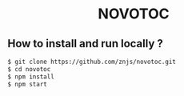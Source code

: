 <div align="center">
<h1>NOVOTOC</h1>
</div>

## **How to install and run locally ?**

```bash
$ git clone https://github.com/znjs/novotoc.git
$ cd novotoc
$ npm install
$ npm start
```
